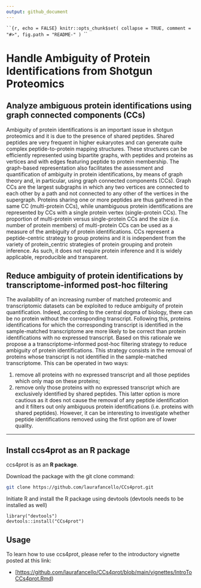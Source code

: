 ```yaml
---
output: github_document
---
```


<!-- README.md is generated from README.Rmd. Please edit that file -->

`​``{r, echo = FALSE}
knitr::opts_chunk$set(
  collapse = TRUE,
  comment = "#>",
  fig.path = "README-"
)
`​``

# Handle Ambiguity of Protein Identifications from Shotgun Proteomics  


**Analyze ambiguous protein identifications using graph connected components (CCs)** 
--- 

  Ambiguity of protein identifications is an important issue in shotgun proteomics and it is due to the
presence of shared peptides. Shared peptides are very frequent in higher eukaryotes and can generate quite complex peptide-to-protein
mapping structures. These structures can be efficiently represented using bipartite graphs, with peptides
and proteins as vertices and with edges featuring peptide to protein membership. The graph-based representation also facilitates the 
assessment and quantification of ambiguity in protein identifications, by means of graph theory and, in particular, using graph connected 
components (CCs). Graph CCs are the largest subgraphs in which any two vertices are connected to each 
other by a path and not connected to any other of the vertices in the supergraph. Proteins sharing one or more peptides are
thus gathered in the same CC (multi-protein CCs), while unambiguous protein identifications are represented by CCs with a single
protein vertex (single-protein CCs). The proportion of multi-protein versus single-protein CCs and the size (i.e. number of protein members) of
multi-protein CCs can be used as a measure of the ambiguity of protein identifications. 
CCs represent a peptide-centric strategy to group proteins and it is independent from the variety of protein_centric strategies of protein
grouping and protein inference.  As such, it does not require protein inference and it is widely applicable, reproducible and transparent. 


**Reduce ambiguity of protein identifications by transcriptome-informed post-hoc filtering** 
--- 
  The availability of an increasing number of matched proteomic and transcriptomic datasets can be exploited to reduce ambiguity of protein quantification. 
Indeed, according to the central dogma of biology, there can be no protein without the corresponding transcript. Following this, proteins identifications
for which the corresponding transcript is identified in the sample-matched transcriptome are more likely to be correct than protein identifications with no 
expressed transcript.
Based on this rationale we propose a  a transcriptome-informed post-hoc filtering strategy to reduce ambiguity of protein identifications. This strategy 
consists in the removal of proteins whose transcript is not identified in the sample-matched transcriptome. This can be operated in two ways: 
1. remove all proteins with no expressed transcript and all those peptides which only map on these proteins;
2. remove only those proteins with no expressed transcript which are exclusively identified by shared peptides. 
This latter option is more cautious as it does not cause the removal of any peptide identification and it filters out only ambiguous protein identifications (i.e. 
proteins with shared peptides). However, it can be interesting to investigate whether peptide identifications removed using the first option are of lower quality.
---

## Install ccs4prot as an R package

ccs4prot is as an **R package**. 

Download the package with the git clone command:

```bash
git clone https://github.com/laurafancello/CCs4prot.git
```

Initiate R and install the R package using devtools (devtools needs to be installed as well)

```{r}
library("devtools")
devtools::install("CCs4prot")
```


## Usage

To learn how to use ccs4prot, please refer to the introductory vignette posted at this link: 

* [https://github.com/laurafancello/CCs4prot/blob/main/vignettes/IntroToCCs4prot.Rmd)

